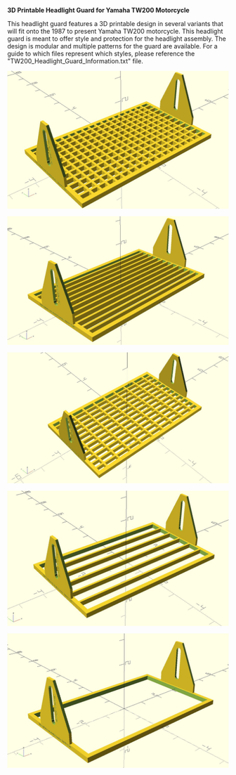 **3D Printable Headlight Guard for Yamaha TW200 Motorcycle**

This headlight guard features a 3D printable design in several variants that will fit onto the 1987 to present Yamaha TW200 motorcycle. This headlight guard is meant to offer style and protection for the headlight assembly. The design is modular and multiple patterns for the guard are available. For a guide to which files represent which styles, please reference the "TW200_Headlight_Guard_Information.txt" file.

![TW200 Headlight Guard](TW200_Headlight_Guard_001.jpg?raw=true "Headlight Guard for Yamaha TW200")

![TW200 Headlight Guard](TW200_Headlight_Guard_002.jpg?raw=true "Headlight Guard for Yamaha TW200")

![TW200 Headlight Guard](TW200_Headlight_Guard_003.jpg?raw=true "Headlight Guard for Yamaha TW200")

![TW200 Headlight Guard](TW200_Headlight_Guard_004.jpg?raw=true "Headlight Guard for Yamaha TW200")

![TW200 Headlight Guard](TW200_Headlight_Guard_000.jpg?raw=true "Headlight Guard for Yamaha TW200")
